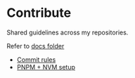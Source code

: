 # Contribute

Shared guidelines across my repositories.

Refer to [docs folder](./docs)

- [Commit rules](./docs/commit-rules.md)
- [PNPM + NVM setup](./docs/pnpm-nvm-setup.md)
